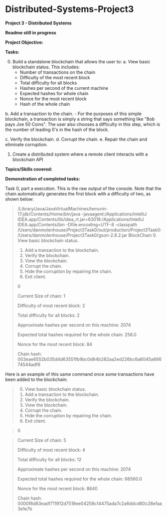 # Distributed-Systems-Project3
**Project 3 - Distributed Systems**

**Readme still in progress**

**Project Objective:**


**Tasks:**

0. Build a standalone blockchain that allows the user to:
  a. View basic blockchain status. This includes:
      - Number of transactions on the chain
      - Difficulty of the most recent block
      - Total difficulty for all blocks
      - Hashes per second of the current machine
      - Expected hashes for whole chain
      - Nonce for the most recent block
      - Hash of the whole chain
      
  b. Add a transaction to the chain.
      - For the purposes of this simple blockchain, a transaction is simply a string that says something like "Bob pays Joe 50 Coins". The user also chooses a difficulty in this step, which is the number of leading 0's in the hash of the block. 
      
  c. Verify the blockchain.
  d. Corrupt the chain.
  e. Repair the chain and eliminate corruption.
  
1. Create a distributed system where a remote client interacts with a blockchain API

**Topics/Skills covered:**


**Demonstration of completed tasks:**

Task 0, part a execution. This is the raw output of the console. Note that the chain automatically generates the first block with a difficulty of two, as shown below:

>/Library/Java/JavaVirtualMachines/temurin-17.jdk/Contents/Home/bin/java -javaagent:/Applications/IntelliJ IDEA.app/Contents/lib/idea_rt.jar=63018:/Applications/IntelliJ IDEA.app/Contents/bin -Dfile.encoding=UTF-8 -classpath /Users/danmolenhouse/Project3Task0/out/production/Project3Task0:/Users/danmolenhouse/Project3Task0/gson-2.8.2.jar BlockChain
>0. View basic blockchain status.
>1. Add a transaction to the blockchain.
>2. Verify the blockchain.
>3. View the blockchain.
>4. Corrupt the chain.
>5. Hide the corruption by repairing the chain.
>6. Exit client.
>
>0
>
>Current Size of chain: 1
>
>Difficulty of most recent block: 2
>
>Total difficulty for all blocks: 2
>
>Approximate hashes per second on this machine: 2074
>
>Expected total hashes required for the whole chain: 256.0
>
>Nonce for the most recent block: 84
>
>Chain hash: 003eae6552b035d4d63551fb9bc0d64b282aa2ed226bc6a6045a66674544adf6

Here is an example of this same command once some transactions have been added to the blockchain:

>0. View basic blockchain status.
>1. Add a transaction to the blockchain.
>2. Verify the blockchain.
>3. View the blockchain.
>4. Corrupt the chain.
>5. Hide the corruption by repairing the chain.
>6. Exit client.

>0

>Current Size of chain: 5
>
>Difficulty of most recent block: 4
>
>Total difficulty for all blocks: 12
>
>Approximate hashes per second on this machine: 2074
>
>Expected total hashes required for the whole chain: 66560.0
>
>Nonce for the most recent block: 8640
>
>Chain hash: 0000f8d83eadf711912d7518ee04258c14475ada7c2a6ddcd80c28efaa3e1e7b


